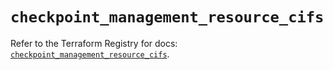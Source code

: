 # `checkpoint_management_resource_cifs`

Refer to the Terraform Registry for docs: [`checkpoint_management_resource_cifs`](https://registry.terraform.io/providers/checkpointsw/checkpoint/2.11.0/docs/resources/management_resource_cifs).

